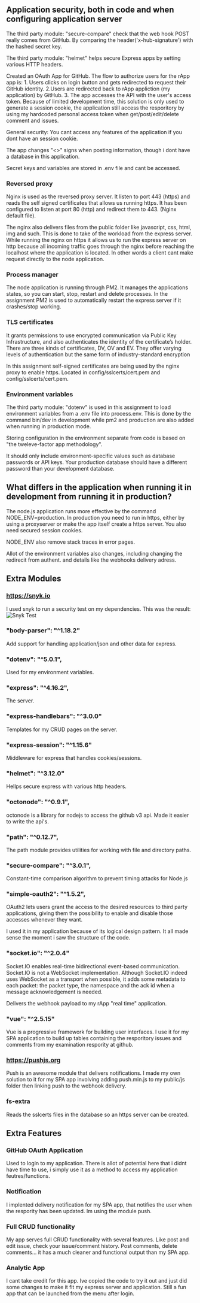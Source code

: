 ## Application security, both in code and when configuring application server
The third party module: "secure-compare" check that the web hook POST really comes from GitHub. By comparing the header('x-hub-signature') with the hashed secret key. 

The third party module: "helmet" helps secure Express apps by setting various HTTP headers.

Created an OAuth App for GitHub. The flow to authorize users for the rApp app is: 1. Users clicks on login button and gets redirected to request their GitHub identity. 2.Users are redirected back to rApp appliction (my application) by GitHub. 3. The app accesses the API with the user's access token. 
Because of limited development time, this solution is only used to generate a session cookie, the application still access the resporitory by using my hardcoded personal access token when get/post/edit/delete comment and issues.

General security: You cant access any features of the application if you dont have an session cookie.

The app changes "<>" signs when posting information, though i dont have a database in this application.

Secret keys and variables are stored in .env file and cant be accessed.

### Reversed proxy
Nginx is used as the reversed proxy server. It listen to port 443 (https) and reads the self signed certificates that allows us running https. It has been configured to listen at port 80 (http) and redirect them to 443. (Nginx default file).

The nginx also delivers files from the public folder like javascript, css, html, img and such. This is done to take of the workload from the express server. While running the nginx on https it allows us to run the express server on http because all incoming traffic goes through the nginx before reaching the localhost where the application is located. In other words a client cant make request directly to the node application. 
### Process manager
The node application is running through PM2. It manages the applications states, so you can start, stop, restart and delete processes. In the assignment PM2 is used to automatically restart the express server if it crashes/stop working.
### TLS certificates
It grants permissions to use encrypted communication via Public Key Infrastructure, and also authenticates the identity of the certificate’s holder. There are three kinds of certificates, DV, OV and EV. They offer varying levels of authentication but the same form of industry-standard encryption

In this assignment self-signed certificates are being used by the nginx proxy to enable https. Located in config/sslcerts/cert.pem and config/sslcerts/cert.pem.
### Environment variables
The third party module: "dotenv" is used in this assignment to load environment variables from a .env file into process.env. This is done by the command bin/dev in development while pm2 and production are also added when running in production mode.

Storing configuration in the environment separate from code is based on "the tweleve-factor app methodology". 

It should only include environment-specific values such as database passwords or API keys. Your production database should have a different password than your development database.
## What differs in the application when running it in development from running it in production?
The node.js application runs more effective by the command NODE_ENV=production. In production you need to run in https, either by using a proxyserver or make the app itself create a https server. You also need secured session cookies.

NODE_ENV also remove stack traces in error pages.  

Allot of the environment variables also changes, including changing the redirecit from authent. and details like the webhooks delivery adress. 
## Extra Modules
### https://snyk.io
I used snyk to run a security test on my dependencies. This was the result:
![Snyk Test](rh222ki-examination-3/snyktest.PNG)
### "body-parser": "^1.18.2"
Add support for handling application/json and other data for express.
### "dotenv": "^5.0.1",
Used for my environment variables. 
### "express": "^4.16.2",
The server.
### "express-handlebars": "^3.0.0"
Templates for my CRUD pages on the server.
### "express-session": "^1.15.6"
Middleware for express that handles cookies/sessions.
### "helmet": "^3.12.0"
Hellps secure express with various http headers.
### "octonode": "^0.9.1",
octonode is a library for nodejs to access the github v3 api. Made it easier to write the api's. 
### "path": "^0.12.7",
The path module provides utilities for working with file and directory paths.
### "secure-compare": "^3.0.1",
Constant-time comparison algorithm to prevent timing attacks for Node.js
### "simple-oauth2": "^1.5.2",
OAuth2 lets users grant the access to the desired resources to third party applications, giving them the possibility to enable and disable those accesses whenever they want.

I used it in my application because of its logical design pattern. It all made sense the moment i saw the structure of the code.
### "socket.io": "^2.0.4"
Socket.IO enables real-time bidirectional event-based communication. Socket.IO is not a WebSocket implementation. Although Socket.IO indeed uses WebSocket as a transport when possible, it adds some metadata to each packet: the packet type, the namespace and the ack id when a message acknowledgement is needed. 

Delivers the webhook payload to my rApp "real time" application. 
### "vue": "^2.5.15"
Vue is a progressive framework for building user interfaces. I use it for my SPA application to build up tables containing the resporitory issues and comments from my examination respority at github.
### https://pushjs.org
Push is an awesome module that delivers notifications. I made my own solution to it for my SPA app involving adding push.min.js to my public/js folder then linking push to the webhook delivery. 
### fs-extra
Reads the sslcerts files in the database so an https server can be created.

## Extra Features

### GitHub OAuth Application
Used to login to my application. There is allot of potential here that i didnt have time to use, i simply use it as a method to access my application feutres/functions.

### Notification
I implented delivery notification for my SPA app, that notifies the user when the respority has been updated. Im using the module push.

### Full CRUD functionality
My app serves full CRUD functionality with several features. Like post and edit issue, check your issue/comment history. Post comments, delete comments... it has a much cleaner and functional output than my SPA app.

### Analytic App
I cant take credit for this app. Ive copied the code to try it out and just did some changes to make it fit my express server and application. Still a fun app that can be launched from the menu after login.
